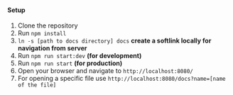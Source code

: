 #### Setup
1. Clone the repository
2. Run `npm install`
3. `ln -s [path to docs directory] docs`  **create a softlink locally for navigation from server**
4. Run `npm run start:dev`  **(for development)**
5. Run `npm run start`  **(for production)**
6. Open your browser and navigate to `http://localhost:8080/`
7. For opening a specific file use `http://localhost:8080/docs?name=[name of the file]`
